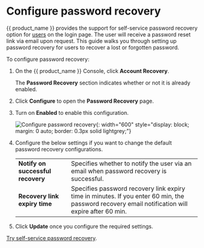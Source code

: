 # Configure password recovery

{{ product_name }} provides the support for self-service password recovery option for [users]({{base_path}}/guides/users/manage-users/) on the login page. The user will receive a password reset link via email upon request.
This guide walks you through setting up password recovery for users to recover a lost or forgotten password.

To configure password recovery:

1. On the {{ product_name }} Console, click **Account Recovery**.

    The **Password Recovery** section indicates whether or not it is already enabled.

3. Click **Configure** to open the **Password Recovery** page.

4. Turn on **Enabled** to enable this configuration.

    ![Configure password recovery]({{base_path}}/assets/img/guides/organization/account-recovery/password-recovery/configure-password-recovery.png){: width="600" style="display: block; margin: 0 auto; border: 0.3px solid lightgrey;"}

5. Configure the below settings if you want to change the default password recovery configurations.
    <table>
          <tbody>
             <tr>
                  <td><b>Notify on successful recovery</b></td>
                  <td>Specifies whether to notify the user via an email when password recovery is successful.</td>
             </tr>
             <tr>
                <td><b>Recovery link expiry time</b></td>
                <td>Specifies password recovery link expiry time in minutes. If you enter 60 min, the password recovery email notification will expire after 60 min.</td>
           </tr>
          </tbody>
       </table>

6. Click **Update** once you configure the required settings.  

[Try self-service password recovery]({{base_path}}/guides/user-self-service/user-password-recovery/).
